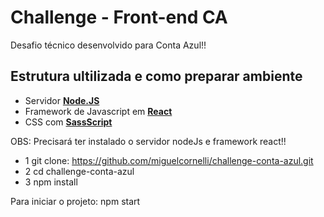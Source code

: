 # Challenge - Front-end CA

Desafio técnico desenvolvido para Conta Azul!!

## Estrutura ultilizada e como preparar ambiente
- Servidor [**Node.JS**](https://nodejs.org/en/)
- Framework de Javascript em [**React**](https://pt-br.reactjs.org/)
- CSS com [**SassScript**](https://www.npmjs.com/package/node-sass)

OBS: Precisará ter instalado o servidor nodeJs e framework react!!

- 1 git clone: https://github.com/miguelcornelli/challenge-conta-azul.git
- 2 cd challenge-conta-azul
- 3 npm install

Para iniciar o projeto:
npm start
